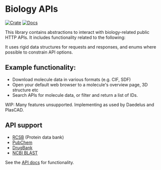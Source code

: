# Biology APIs

[![Crate](https://img.shields.io/crates/v/bio_apis.svg)](https://crates.io/crates/bio_apis)
[![Docs](https://docs.rs/bio_apis/badge.svg)](https://docs.rs/bio_apis)


This library contains abstractions to interact with biology-related public HTTP APIs. It includes functionality related to the following:

It uses rigid data structures for requests and responses, and enums where possible to constrain API options.

## Example functionality:
  - Download molecule data in various formats (e.g. CIF, SDF)
  - Open your default web browser to a  molecule's overview page, 3D structure etc
  - Search APIs for molecule data, or filter and return a list of IDs.

WIP: Many features unsupported. Implementing as used by Daedelus and PlasCAD.

## API support
- [RCSB](https://data.rcsb.org/) (Protein data bank)
- [PubChem](https://pubchem.ncbi.nlm.nih.gov/docs/pug-rest)
- [DrugBank](https://docs.drugbank.com/v1/)
- [NCBI BLAST](https://blast.ncbi.nlm.nih.gov/Blast.cgi)


See the [API docs](https://docs.rs/bio_apis) for functionality.